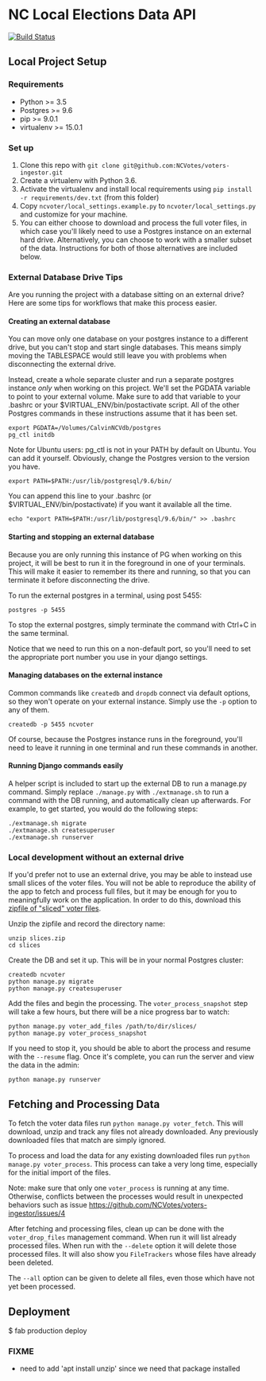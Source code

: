 # NC Local Elections Data API

[![Build
Status](https://travis-ci.org/NCVotes/voters-ingestor.svg?branch=master)](https://travis-ci.org/NCVotes/voters-ingestor)

## Local Project Setup

### Requirements

* Python >= 3.5
* Postgres >= 9.6
* pip >= 9.0.1
* virtualenv >= 15.0.1

### Set up

1. Clone this repo with `git clone git@github.com:NCVotes/voters-ingestor.git`
2. Create a virtualenv with Python 3.6.
3. Activate the virtualenv and install local requirements using
   `pip install -r requirements/dev.txt` (from this folder)
4. Copy `ncvoter/local_settings.example.py` to `ncvoter/local_settings.py` and
   customize for your machine.
5. You can either choose to download and process the full voter files, in which case you'll likely
   need to use a Postgres instance on an external hard drive. Alternatively, you can choose to work
   with a smaller subset of the data. Instructions for both of those alternatives are included
   below.

### External Database Drive Tips

Are you running the project with a database sitting on an external drive? Here
are some tips for workflows that make this process easier.

#### Creating an external database

You can move only one database on your postgres instance to a different drive,
but you can't stop and start single databases. This means simply moving the TABLESPACE
would still leave you with problems when disconnecting the external drive.

Instead, create a whole separate cluster and run a separate postgres instance *only*
when working on this project. We'll set the PGDATA variable to point to your external
volume. Make sure to add that variable to your .bashrc or your
$VIRTUAL_ENV/bin/postactivate script. All of the other Postgres commands in these instructions
assume that it has been set.

    export PGDATA=/Volumes/CalvinNCVdb/postgres
    pg_ctl initdb

Note for Ubuntu users: pg_ctl is not in your PATH by default on Ubuntu. You can
add it yourself. Obviously, change the Postgres version to the version you have.

    export PATH=$PATH:/usr/lib/postgresql/9.6/bin/

You can append this line to your .bashrc (or $VIRTUAL_ENV/bin/postactivate) if you want it available
all the time.

    echo "export PATH=$PATH:/usr/lib/postgresql/9.6/bin/" >> .bashrc

#### Starting and stopping an external database

Because you are only running this instance of PG when working on this project, it
will be best to run it in the foreground in one of your terminals. This will make it
easier to remember its there and running, so that you can terminate it before
disconnecting the drive.

To run the external postgres in a terminal, using post 5455:

    postgres -p 5455

To stop the external postgres, simply terminate the command with Ctrl+C in the same terminal.

Notice that we need to run this on a non-default port, so you'll need to set the appropriate
port number you use in your django settings.

#### Managing databases on the external instance

Common commands like `createdb` and `dropdb` connect via default options, so they won't
operate on your external instance. Simply use the `-p` option to any of them.

    createdb -p 5455 ncvoter

Of course, because the Postgres instance runs in the foreground, you'll need to leave it
running in one terminal and run these commands in another.

#### Running Django commands easily

A helper script is included to start up the external DB to run a manage.py command. Simply
replace `./manage.py` with `./extmanage.sh` to run a command with the DB running, and automatically
clean up afterwards. For example, to get started, you would do the following steps:

    ./extmanage.sh migrate
    ./extmanage.sh createsuperuser
    ./extmanage.sh runserver

### Local development without an external drive

If you'd prefer not to use an external drive, you may be able to instead use small slices of the
voter files. You will not be able to reproduce the ability of the app to fetch and process full
files, but it may be enough for you to meaningfully work on the application. In order to do this,
download this [zipfile of "sliced" voter
files](https://drive.google.com/file/d/1mc6cSFV5eG533GqAjsJiCyiZdnJ8fzbB/view?usp=sharing).

Unzip the zipfile and record the directory name:

    unzip slices.zip
    cd slices

Create the DB and set it up. This will be in your normal Postgres cluster:

    createdb ncvoter
    python manage.py migrate
    python manage.py createsuperuser

Add the files and begin the processing. The `voter_process_snapshot` step will take a few hours, but
there will be a nice progress bar to watch:

    python manage.py voter_add_files /path/to/dir/slices/
    python manage.py voter_process_snapshot

If you need to stop it, you should be able to abort the process and resume with the `--resume` flag.
Once it's complete, you can run the server and view the data in the admin:

    python manage.py runserver


## Fetching and Processing Data

To fetch the voter data files run `python manage.py voter_fetch`. This will download, unzip and track
any files not already downloaded. Any previously downloaded files that match are simply ignored.

To process and load the data for any existing downloaded files run `python manage.py voter_process`. This
process can take a very long time, especially for the initial import of the files.

Note: make sure that only one `voter_process` is running at any time. Otherwise, conflicts between the processes would result in unexpected behaviors such as issue https://github.com/NCVotes/voters-ingestor/issues/4

After fetching and processing files, clean up can be done with the `voter_drop_files` management
command. When run it will list already processed files. When run with the `--delete` option it will
delete those processed files. It will also show you `FileTrackers` whose files have already been
deleted.

The `--all` option can be given to delete all files, even those which have not yet been processed.


## Deployment

$ fab production deploy

### FIXME

- need to add 'apt install unzip' since we need that package installed
